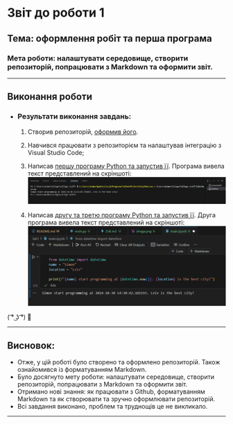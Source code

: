 # Звіт до роботи 1
## Тема: оформлення робіт та перша програма
### Мета роботи: налаштувати середовище, створити репозиторій, попрацювати з Markdown та оформити звіт.

---
## Виконання роботи
* ### Результати виконання завдань:
    1. Створив репозиторій, [оформив його](https://github.com/SimonCherkas/College-staff).
    1. Навчився працювати з репозиторієм та налаштував інтеграцію з Visual Studio Code;
    1. Написав [першу програму Python та запустив її](./main.py). Програма вивела текст представлений на скріншоті:
    ![](./image.png)

    1. Написав [другу та третю програму Python та запустив її](./main.ipynb). Друга програма вивела текст представлений на скріншоті:
    ![](./image-1.png)

( ͡° ͜ʖ ͡°)  👻

---

## Висновок:

- Отже, у цій роботі було створено та оформлено репозиторій. Також ознайомився із форматуванням Markdown. 
- Було досягнуто мету роботи: налаштувати середовище, створити репозиторій, попрацювати з Markdown та оформити звіт.
- Отримано нові знання: як працювати з Github, форматуванням Markdown та як створювати та зручно оформлювати репозиторій. 
- Всі завдання виконано, проблем та труднощів це не викликало.

---
⠀⠀⠀⠀